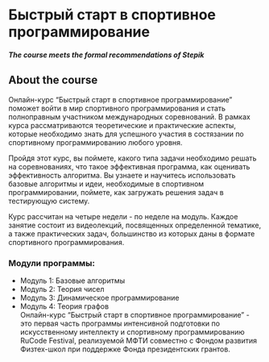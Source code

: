 # Быстрый старт в спортивное программирование
##### The course meets the formal recommendations of Stepik

## About the course
Онлайн-курс “Быстрый старт в спортивное программирование” поможет войти в мир спортивного программирования и стать полноправным участником международных соревнований. В рамках курса рассматриваются теоретические и практические аспекты, которые необходимо знать для успешного участия в состязании по спортивному программированию любого уровня. 

Пройдя этот курс, вы поймете, какого типа задачи необходимо решать на соревнованиях, что такое эффективная программа, как оценивать эффективность алгоритма. Вы узнаете и научитесь использовать базовые алгоритмы и идеи, необходимые в спортивном программировании, поймете, как загружать решения задач в тестирующую систему.

Курс рассчитан на четыре недели - по неделе на модуль. Каждое занятие состоит из видеолекций, посвященных определенной тематике, а также практических задач, большинство из которых даны в формате спортивного программирования. 

### Модули программы:

 - Модуль 1: Базовые алгоритмы
 - Модуль 2: Теория чисел
 - Модуль 3: Динамическое программирование
 - Модуль 4: Теория графов  
Онлайн-курс “Быстрый старт в спортивное программирование” - это первая часть программы интенсивной подготовки по искусственному интеллекту и спортивному программированию RuCode Festival, реализуемой МФТИ совместно с Фондом развития Физтех-школ при поддержке Фонда президентских грантов.  
